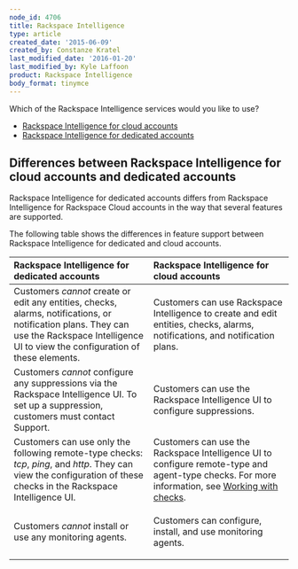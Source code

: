 ```yaml
---
node_id: 4706
title: Rackspace Intelligence
type: article
created_date: '2015-06-09'
created_by: Constanze Kratel
last_modified_date: '2016-01-20'
last_modified_by: Kyle Laffoon
product: Rackspace Intelligence
body_format: tinymce
---
```


Which of the Rackspace Intelligence services would you like to use?

-   [Rackspace Intelligence for cloud
    accounts](/how-to/getting-started-with-rackspace-intelligence-for-the-cloud)
-   [Rackspace Intelligence for dedicated
    accounts](/how-to/getting-started-with-rackspace-intelligence-for-dedicated-accounts)

Differences between Rackspace Intelligence for cloud accounts and dedicated accounts
------------------------------------------------------------------------------------

Rackspace Intelligence for dedicated accounts differs from Rackspace
Intelligence for Rackspace Cloud accounts in the way that several
features are supported.

The following table shows the differences in feature support between
Rackspace Intelligence for dedicated and cloud accounts.

<table>
<colgroup>
<col width="50%" />
<col width="50%" />
</colgroup>
<thead>
<tr class="header">
<th align="left">Rackspace Intelligence for dedicated accounts</th>
<th align="left">Rackspace Intelligence for cloud accounts</th>
</tr>
</thead>
<tbody>
<tr class="odd">
<td align="left">Customers <em>cannot</em> create or edit any entities, checks, alarms, notifications, or notification plans. They can use the Rackspace Intelligence UI to view the configuration of these elements.</td>
<td align="left">Customers can use Rackspace Intelligence to create and edit entities, checks, alarms, notifications, and notification plans.</td>
</tr>
<tr class="even">
<td align="left">Customers <em>cannot</em> configure any suppressions via the Rackspace Intelligence UI. To set up a suppression, customers must contact Support.</td>
<td align="left">Customers can use the Rackspace Intelligence UI to configure suppressions.</td>
</tr>
<tr class="odd">
<td align="left">Customers can use only the following remote-type checks: <em>tcp</em>, <em>ping</em>, and <em>http</em>. They can view the configuration of these checks in the Rackspace Intelligence UI.</td>
<td align="left">Customers can use the Rackspace Intelligence UI to configure remote-type and agent-type checks. For more information, see <a href="/how-to/working-with-checks">Working with checks</a>.</td>
</tr>
<tr class="even">
<td align="left">Customers <em>cannot</em> install or use any monitoring agents.</td>
<td align="left"><p>Customers can configure, install, and use monitoring agents.</p></td>
</tr>
</tbody>
</table>





